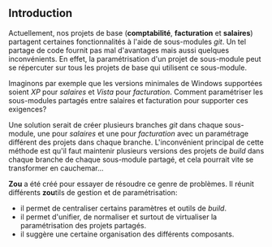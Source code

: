 ## Introduction

Actuellement, nos projets de base (**comptabilité**, **facturation** et **salaires**) partagent certaines fonctionnalités à l'aide de sous-modules *git*. Un tel partage de code fournit pas mal d'avantages mais aussi quelques inconvénients. En effet, la paramétrisation d'un projet de sous-module peut se répercuter sur tous les projets de base qui utilisent ce sous-module.

Imaginons par exemple que les versions minimales de Windows supportées soient *XP* pour *salaires* et *Vista* pour *facturation*. Comment paramétriser les sous-modules partagés entre salaires et facturation pour supporter ces exigences?

Une solution serait de créer plusieurs branches *git* dans chaque sous-module, une pour *salaires* et une pour *facturation* avec un paramétrage différent des projets dans chaque branche. L'inconvénient principal de cette méthode est qu'il faut maintenir plusieurs versions des projets de *build* dans chaque branche de chaque sous-module partagé, et cela pourrait vite se transformer en cauchemar...

**Zou** a été créé pour essayer de résoudre ce genre de problèmes. Il réunit différents **zou**tils de gestion et de paramétrisation:

- il permet de centraliser certains paramètres et outils de *build*.
- il permet d'unifier, de normaliser et surtout de virtualiser la paramétrisation des projets partagés.
- il suggère une certaine organisation des différents composants.
